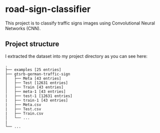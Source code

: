 # road-sign-classifier
This project is to classify traffic signs images using Convolutional Neural Networks (CNN).

## **Project structure**

I extracted the dataset into my project directory as you can see here:

    .
    ├── examples [25 entries]
    ├── gtsrb-german-traffic-sign                    
    │   ├── Meta [43 entries]            
    │   ├── Test [12631 entries]             
    │   ├── Train [43 entries]            
    │   ├── meta-1 [43 entries]
    |   ├── test-1 [12631 entries]
    |   ├── train-1 [43 entries]
    |   ├── Meta.csv
    |   ├── Test.csv
    |   ├── Train.csv
    │   └── ...
    |    
    └── ...



 



